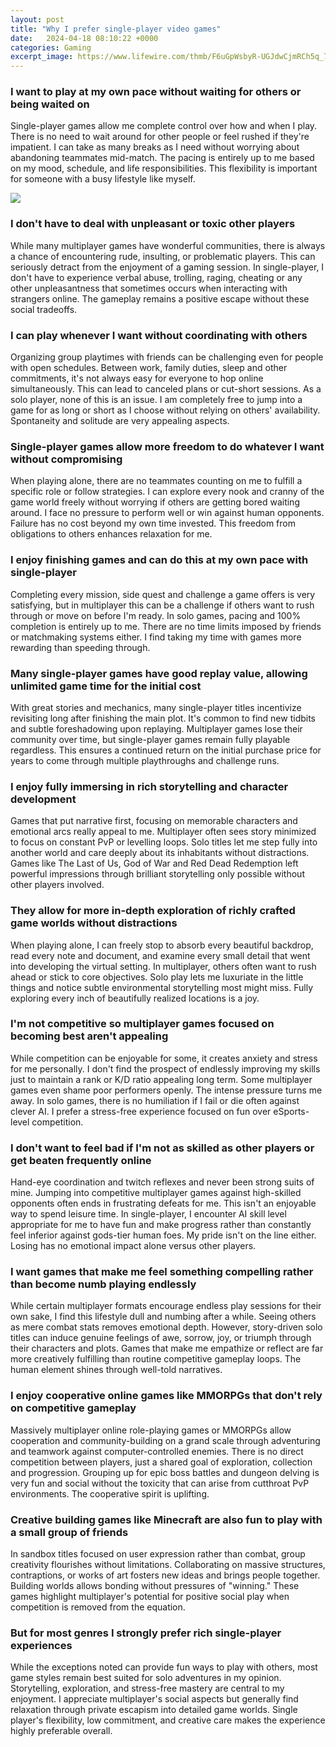 ```yaml
---
layout: post
title: "Why I prefer single-player video games"
date:   2024-04-18 08:10:22 +0000
categories: Gaming
excerpt_image: https://www.lifewire.com/thmb/F6uGpWsbyR-UGJdwCjmRCh5q_7k=/2121x1414/filters:fill(auto,1)/man-PS4-game-f814d9a542b040578e9d7bbbdd6a7ea8.jpg
---
```


### I want to play at my own pace without waiting for others or being waited on
Single-player games allow me complete control over how and when I play. There is no need to wait around for other people or feel rushed if they're impatient. I can take as many breaks as I need without worrying about abandoning teammates mid-match. The pacing is entirely up to me based on my mood, schedule, and life responsibilities. This flexibility is important for someone with a busy lifestyle like myself.

![](https://www.lifewire.com/thmb/F6uGpWsbyR-UGJdwCjmRCh5q_7k=/2121x1414/filters:fill(auto,1)/man-PS4-game-f814d9a542b040578e9d7bbbdd6a7ea8.jpg)
### I don't have to deal with unpleasant or toxic other players
While many multiplayer games have wonderful communities, there is always a chance of encountering rude, insulting, or problematic players. This can seriously detract from the enjoyment of a gaming session. In single-player, I don't have to experience verbal abuse, trolling, raging, cheating or any other unpleasantness that sometimes occurs when interacting with strangers online. The gameplay remains a positive escape without these social tradeoffs.
### I can play whenever I want without coordinating with others
Organizing group playtimes with friends can be challenging even for people with open schedules. Between work, family duties, sleep and other commitments, it's not always easy for everyone to hop online simultaneously. This can lead to canceled plans or cut-short sessions. As a solo player, none of this is an issue. I am completely free to jump into a game for as long or short as I choose without relying on others' availability. Spontaneity and solitude are very appealing aspects.
### Single-player games allow more freedom to do whatever I want without compromising
When playing alone, there are no teammates counting on me to fulfill a specific role or follow strategies. I can explore every nook and cranny of the game world freely without worrying if others are getting bored waiting around. I face no pressure to perform well or win against human opponents. Failure has no cost beyond my own time invested. This freedom from obligations to others enhances relaxation for me.
### I enjoy finishing games and can do this at my own pace with single-player
Completing every mission, side quest and challenge a game offers is very satisfying, but in multiplayer this can be a challenge if others want to rush through or move on before I'm ready. In solo games, pacing and 100% completion is entirely up to me. There are no time limits imposed by friends or matchmaking systems either. I find taking my time with games more rewarding than speeding through.
### Many single-player games have good replay value, allowing unlimited game time for the initial cost
With great stories and mechanics, many single-player titles incentivize revisiting long after finishing the main plot. It's common to find new tidbits and subtle foreshadowing upon replaying. Multiplayer games lose their community over time, but single-player games remain fully playable regardless. This ensures a continued return on the initial purchase price for years to come through multiple playthroughs and challenge runs.
### I enjoy fully immersing in rich storytelling and character development
Games that put narrative first, focusing on memorable characters and emotional arcs really appeal to me. Multiplayer often sees story minimized to focus on constant PvP or levelling loops. Solo titles let me step fully into another world and care deeply about its inhabitants without distractions. Games like The Last of Us, God of War and Red Dead Redemption left powerful impressions through brilliant storytelling only possible without other players involved.
### They allow for more in-depth exploration of richly crafted game worlds without distractions
When playing alone, I can freely stop to absorb every beautiful backdrop, read every note and document, and examine every small detail that went into developing the virtual setting. In multiplayer, others often want to rush ahead or stick to core objectives. Solo play lets me luxuriate in the little things and notice subtle environmental storytelling most might miss. Fully exploring every inch of beautifully realized locations is a joy.
### I'm not competitive so multiplayer games focused on becoming best aren't appealing
While competition can be enjoyable for some, it creates anxiety and stress for me personally. I don't find the prospect of endlessly improving my skills just to maintain a rank or K/D ratio appealing long term. Some multiplayer games even shame poor performers openly. The intense pressure turns me away. In solo games, there is no humiliation if I fail or die often against clever AI. I prefer a stress-free experience focused on fun over eSports-level competition.
### I don't want to feel bad if I'm not as skilled as other players or get beaten frequently online
Hand-eye coordination and twitch reflexes and never been strong suits of mine. Jumping into competitive multiplayer games against high-skilled opponents often ends in frustrating defeats for me. This isn't an enjoyable way to spend leisure time. In single-player, I encounter AI skill level appropriate for me to have fun and make progress rather than constantly feel inferior against gods-tier human foes. My pride isn't on the line either. Losing has no emotional impact alone versus other players.
### I want games that make me feel something compelling rather than become numb playing endlessly
While certain multiplayer formats encourage endless play sessions for their own sake, I find this lifestyle dull and numbing after a while. Seeing others as mere combat stats removes emotional depth. However, story-driven solo titles can induce genuine feelings of awe, sorrow, joy, or triumph through their characters and plots. Games that make me empathize or reflect are far more creatively fulfilling than routine competitive gameplay loops. The human element shines through well-told narratives.
### I enjoy cooperative online games like MMORPGs that don't rely on competitive gameplay 
Massively multiplayer online role-playing games or MMORPGs allow cooperation and community-building on a grand scale through adventuring and teamwork against computer-controlled enemies. There is no direct competition between players, just a shared goal of exploration, collection and progression. Grouping up for epic boss battles and dungeon delving is very fun and social without the toxicity that can arise from cutthroat PvP environments. The cooperative spirit is uplifting.
### Creative building games like Minecraft are also fun to play with a small group of friends
In sandbox titles focused on user expression rather than combat, group creativity flourishes without limitations. Collaborating on massive structures, contraptions, or works of art fosters new ideas and brings people together. Building worlds allows bonding without pressures of "winning." These games highlight multiplayer's potential for positive social play when competition is removed from the equation.
### But for most genres I strongly prefer rich single-player experiences
While the exceptions noted can provide fun ways to play with others, most game styles remain best suited for solo adventures in my opinion. Storytelling, exploration, and stress-free mastery are central to my enjoyment. I appreciate multiplayer's social aspects but generally find relaxation through private escapism into detailed game worlds. Single player's flexibility, low commitment, and creative care makes the experience highly preferable overall.